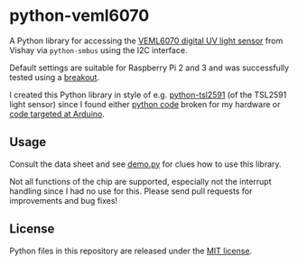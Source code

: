 
# python-veml6070

A Python library for accessing the [VEML6070 digital UV light sensor](http://www.vishay.com/docs/84277/veml6070.pdf) from Vishay via `python-smbus` using the I2C interface.

Default settings are suitable for Raspberry Pi 2 and 3 and was successfully tested using a [breakout](https://github.com/watterott/VEML6070-Breakout).

I created this Python library in style of e.g. [python-tsl2591](https://github.com/maxlklaxl/python-tsl2591) (of the TSL2591 light sensor) since I found either [python code](https://github.com/ControlEverythingCommunity/VEML6070) broken for my hardware or [code targeted at Arduino](https://github.com/kriswiner/VEML6070).

## Usage

Consult the data sheet and see [demo.py](demo.py) for clues how to use this library.

Not all functions of the chip are supported, especially not the interrupt handling since I had no use for this. Please send pull requests for improvements and bug fixes!

## License

Python files in this repository are released under the [MIT license](LICENSE).
